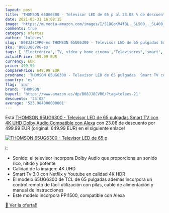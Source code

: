 ```yaml
---
layout: post
title: 'THOMSON 65UG6300 - Televisor LED de 65 p al 23.08 % de descuento'
date: 2021-05-31 16:08:15
image: 'https://m.media-amazon.com/images/I/51DQoKM4fBL._SL500_._SL400_.jpg'
comments: true
category: ofertas
author: 'tole.es'
slug: 'B08JJ8CVR6-es THOMSON 65UG6300 - Televisor LED de 65 pulgadas Smart TV...'
sku: 'B08JJ8CVR6-es'
tags: [ 'Electrónica','TV, vídeo y home cinema','Televisores','smart','televisor','thomson','tv', ]
actualPrice: 499.99 EUR
currency: EUR
price: 499.99
comparePrice: 649.99 EUR
prodname: 'THOMSON 65UG6300 - Televisor LED de 65 pulgadas  Smart TV con 4K UHD  Dolby Audio  Compatible con Alexa'
country: 'es'
flag: '🇪🇸'
brand: 'THOMSON'
buyurl: 'https://www.amazon.es/dp/B08JJ8CVR6/?tag=tolees-21'
descuento: '23.08'
average: '523.984000000001'
---
```


Está [THOMSON 65UG6300 - Televisor LED de 65 pulgadas  Smart TV con 4K UHD  Dolby Audio  Compatible con Alexa](https://www.amazon.es/dp/B08JJ8CVR6/?tag=tolees-21) con 23.08 de descuento por 499.99 EUR (original: 649.99 EUR) en el siguiente enlace!

[![THOMSON 65UG6300 - Televisor LED de 65 p](https://m.media-amazon.com/images/I/51DQoKM4fBL._SL500_._SL400_.jpg)](https://www.amazon.es/dp/B08JJ8CVR6/?tag=tolees-21)

ℹ️:

- Sonido: el televisor incorpora Dolby Audio que proporciona un sonido rico, nítido y potente
- Calidad de la imagen: 4K UHD
- Smart Tv 3.0 con Netflix y Youtube en calidad 4K HDR
- El modelo 65UG6300 de TCL de 65 pulgadas además incorpora un control remoto de fácil utilización con pilas, cable de alimentación y manual de instrucciones
- Este modelo incorpora PPI1500, compatible con Alexa

[🛒 Ver la oferta!!](https://www.amazon.es/dp/B08JJ8CVR6/?tag=tolees-21)
